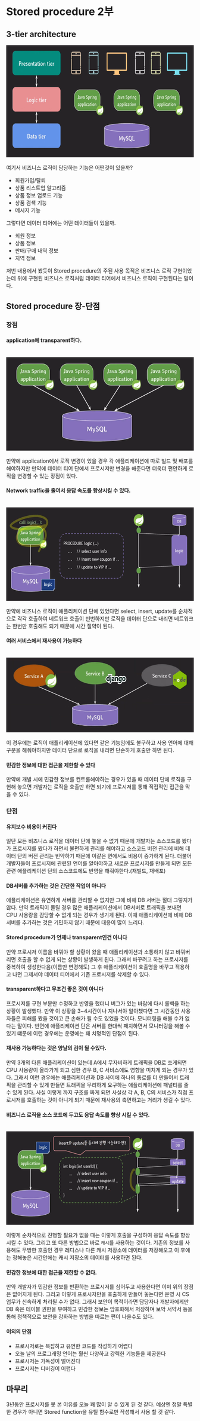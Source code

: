 # Stored procedure 2부

## 3-tier architecture
<img src="./three_tier_1.png" alt="three_tier_1.png" height="300">  

여기서 비즈니스 로직이 담당하는 기능은 어떤것이 있을까?
- 회원가입/탈퇴
- 상품 리스트업 알고리즘
- 상품 정보 업로드 기능
- 상품 검색 기능
- 메시지 기능

그렇다면 데이터 티어에는 어떤 데이터들이 있을까.
- 회원 정보
- 상품 정보
- 판매/구매 내역 정보
- 지역 정보

저번 내용에서 봤듯이 Stored procedure의 주된 사용 목적은 비즈니스 로직 구현이었는데 위에 구현된 비즈니스 로직처럼 데이터 티어에서 비즈니스 로직이 구현된다는 말이다.

## Stored procedure 장-단점
### 장점
#### application에 transparent하다.
<br>
<img src="./application_transparent.png" alt="application_transparent.png" height="250">  

만약에 application에서 로직 변경이 있을 경우 각 애플리케이션에 따로 빌드 및 배포를 해야하지만 만약에 데이터 티어 단에서 프로시저만 변경을 해준다면 더욱더 편안하게 로직을 변경할 수 있는 장점이 있다.

#### Network traffic을 줄여서 응답 속도를 향상시킬 수 있다.
<br>
<img src="./network_traffic.png" alt="network_traffic.png" height="250">  

만약에 비즈니스 로직이 애플리케이션 단에 있었다면 select, insert, update를 순차적으로 각각 호출하여 네트워크 호출이 빈번하지만 로직을 데이터 단으로 내리면 네트워크는 한번만 호출해도 되기 때문에 시간 절약이 된다.

#### 여러 서비스에서 재사용이 가능하다
<br>
<img src="./reuse.png" alt="reuse.png" height="200">  

이 경우에는 로직이 애플리케이션에 있다면 같은 기능임에도 불구하고 사용 언어에 대해 구분을 해줘야하지만 데이터 단으로 로직을 내리면 단순하게 호출만 하면 된다.

#### 민감한 정보에 대한 접근을 제한할 수 있다
만약에 개발 시에 민감한 정보를 컨트롤해야하는 경우가 있을 때 데이터 단에 로직을 구현해 놓으면 개발자는 로직을 호출만 하면 되기에 프로시저를 통해 직접적인 접근을 막을 수 있다.

### 단점
#### 유지보수 비용이 커진다
일단 모든 비즈니스 로직을 데이터 단에 놓을 수 없기 때문에 개발자는 소스코드를 봤다가 프로시저를 봤다가 하면서 불편하게 관리를 해야하고 소스코드 버전 관리에 비해 데이터 단의 버전 관리는 빈약하기 때문에 이같은 면에서도 비용이 증가하게 된다. 더불어 개발자들이 프로시저에 관련된 언어를 알아야하고 새로운 프로시저를 만들게 되면 모든 관련 애플리케이션 단의 소스코드에도 반영을 해줘야한다.(재빌드, 재배포)

#### DB서버를 추가하는 것은 간단한 작업이 아니다
애플리케이션은 유연하게 서버를 관리할 수 없지만 그에 비해 DB 서버는 절대 그렇지가 않다. 만약 트래픽이 몰릴 경우 많은 애플리케이션에서 DB서버로 트래픽을 보내면 CPU 사용량을 감당할 수 없게 되는 경우가 생기게 된다. 이때 애플리케이션에 비해 DB서버를 추가하는 것은 기민하지 않기 때문에 대응이 많이 느리다.

#### Stored procedure가 언제나 transparent인건 아니다
만약 프로시저 이름을 바꿔야 할 상황이 왔을 때 애플리케이션과 소통하지 않고 바꿔버리면 호출을 할 수 없게 되는 상황이 발생하게 된다. 그래서 바꾸려고 하는 프로시저를 중복하여 생성한다음(이름만 변경해도) 그 후 애플리케이션이 호출명을 바꾸고 적용하고 나면 그제서야 데이터 티어에서 기존 프로시저를 삭제할 수 있다.

#### transparent하다고 무조건 좋은 것이 아니다
프로시저를 구현 부분만 수정하고 반영을 했더니 버그가 있는 바람에 다시 롤백을 하는 상황이 발생했다. 만약 이 상황을 3~4시간이나 지나서야 알아챘다면 그 시간동안 사용자들은 피해를 봤을 것이고 큰 손해가 될 수도 있었을 것이다. 모니터링을 해볼 수가 없다는 말이다. 반면에 애플리케이션 단은 서버를 한대씩 패치하면서 모니터링을 해볼 수 있기 떄문에 이런 경우에는 운영에는 꽤 치명적인 단점이 된다.

#### 재사용 가능하다는 것은 양날의 검이 될 수있다.
만약 3개의 다른 애플리케이션이 있는데 A에서 무자비하게 트래픽을 DB로 쏘게되면 CPU 사용량이 올라가게 되고 심한 경우 B, C 서비스에도 영향을 미치게 되는 경우가 있다. 그래서 이런 경우에는 애플리케이션과 DB 사이에 하나의 통로를 더 만들어서 트래픽을 관리할 수 있게 만들면 트래픽을 무리하게 요구하는 애플리케이션에 패널티를 줄 수 있게 된다. 사실 이렇게 까지 구조를 짜게 되면 사실상 각 A, B, C의 서비스가 직접 프로시저를 호출하는 것이 아니게 되기 때문에 재사용의 측면하고는 거리가 생길 수 있다.

#### 비즈니스 로직을 소스 코드에 두고도 응답 속도를 향상 시킬 수 있다.
<br>
<img src="./network_traffic_2.png" alt="network_traffic_2.png" height="250">  

이렇게 순차적으로 진행할 필요가 없을 때는 이렇게 호출을 구성하여 응답 속도를 향상 시킬 수 있다. 그리고 또 다른 방법으로 바로 `캐시`를 사용하는 것이다. 기존의 정보를 사용해도 무방한 호출인 경우 레디스나 다른 캐시 저장소에 데이터를 저장해오고 이 후에는 정해놓은 시간안에는 캐시 저장소의 데이터를 사용하면 된다. 

#### 민감한 정보에 대한 접근을 제한할 수 없다.
만약 개발자가 민감한 정보를 반환하는 프로시저를 심어두고 사용한다면 이미 위의 장점은 없어지게 된다. 그리고 이렇게 프로시저만을 호출하게 만들어 놓는다면 운영 시 CS업무가 신속하게 처리될 수가 없다. 그래서 보안이 목적이라면 담당자나 개발자에게만 DB 혹은 테이블 권한을 부여하고 민감한 정보는 암호화해서 저장하며 보악 서약서 등을 통해 정책적으로 보안을 강화하는 방법을 따르는 편이 나을수도 있다.

#### 이외의 단점
- 프로시저로는 복잡하고 유연한 코드를 작성하기 어렵다
- 오늘 날의 프로그래밍 언어는 훨씬 다양하고 강력한 기능들을 제공한다
- 프로시저는 가독성이 떨어진다
- 프로시저는 디버깅이 어렵다

## 마무리
3년동안 프로시저를 못 본 이유를 오늘 꽤 많이 알 수 있게 된 것 같다. 예상엔 정말 특별한 경우가 아니면 Stored function을 유틸 함수로만 작성해서 사용 할 것 같다.